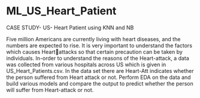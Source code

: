 # ML_US_Heart_Patient
CASE STUDY- US- Heart Patient using KNN and NB

Five million Americans are currently living with heart diseases, and the numbers are
expected to rise. It is very important to understand the factors which causes Heartattacks so that certain precaution can be taken by individuals.
In-order to understand the reasons of the Heart-attack, a data was collected from
various hospitals across US which is given in US_Heart_Patients.csv. In the data set
there are Heart-Att indicates whether the person suffered from Heart attack or not.
Perform EDA on the data and build various models and compare the output to
predict whether the person will suffer from Heart-attack or not.
